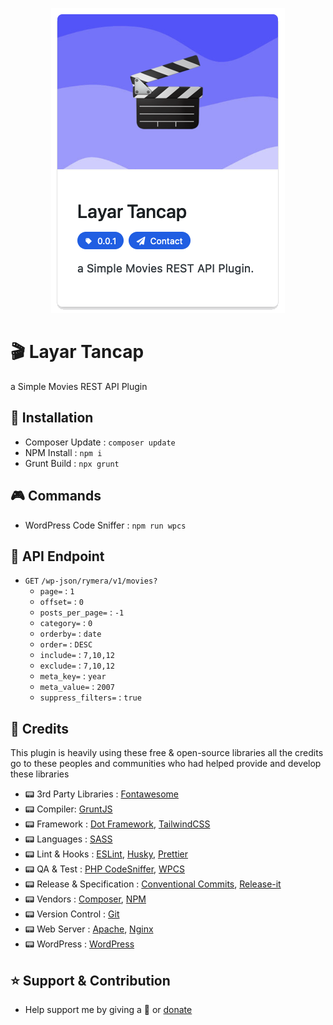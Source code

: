 <p align="center">
	<img src="screenshot.png" alt="Layar Tancap">
</p>

# 🎬 Layar Tancap

a Simple Movies REST API Plugin

## 🔨 Installation

- Composer Update : `composer update`
- NPM Install : `npm i`
- Grunt Build : `npx grunt`

## 🎮 Commands
- WordPress Code Sniffer : `npm run wpcs`

## 🚦 API Endpoint

- `GET` `/wp-json/rymera/v1/movies?`
  - `page=` : `1`
  - `offset=` : `0`
  - `posts_per_page=` : `-1`
  - `category=` : `0`
  - `orderby=` : `date`
  - `order=` : `DESC`
  - `include=` : `7,10,12`
  - `exclude=` : `7,10,12`
  - `meta_key=` : `year`
  - `meta_value=` : `2007`
  - `suppress_filters=` : `true`

## 🎉 Credits

This plugin is heavily using these free & open-source libraries
all the credits go to these peoples and communities
who had helped provide and develop these libraries

- 📟 3rd Party Libraries : [Fontawesome](https://fontawesome.com/)
- 📟 Compiler: [GruntJS](https://gruntjs.com/)
- 📟 Framework : [Dot Framework](https://github.com/artistudioxyz/dot-framework), [TailwindCSS](https://tailwindcss.com/)
- 📟 Languages : [SASS](https://sass-lang.com/)
- 📟 Lint & Hooks : [ESLint](https://eslint.org/), [Husky](https://typicode.github.io/husky), [Prettier](https://prettier.io/)
- 📟 QA & Test : [PHP CodeSniffer](https://github.com/squizlabs/PHP_CodeSniffer), [WPCS](https://github.com/WordPress/WordPress-Coding-Standards)
- 📟 Release & Specification : [Conventional Commits](https://www.conventionalcommits.org/en/v1.0.0/), [Release-it](https://www.npmjs.com/package/release-it)
- 📟 Vendors : [Composer](https://getcomposer.org/), [NPM](https://www.npmjs.com/)
- 📟 Version Control : [Git](https://git-scm.com/)
- 📟 Web Server : [Apache](https://httpd.apache.org/), [Nginx](https://www.nginx.com/)
- 📟 WordPress : [WordPress](https://wordpress.org/)

## ⭐️ Support & Contribution
- Help support me by giving a 🌟 or [donate][website]

[website]: https://agung2001.github.io
